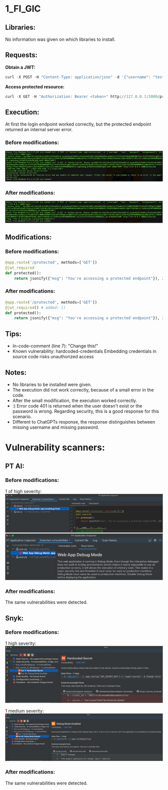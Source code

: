 # 1_FI_GIC #
## Libraries: ##
No information was given on which libraries to install.

## Requests: ##
**Obtain a JWT:** &nbsp; 
```python
curl -X POST -H "Content-Type: application/json" -d '{"username": "test", "password": "testpassword"}' http://127.0.0.1:5000/login
```

**Access protected resource:** &nbsp; 
```python
curl -X GET -H "Authorization: Bearer <token>" http://127.0.0.1:5000/protected
```

## Execution: ##
At first the login endpoint worked correctly, but the protected endpoint returned an internal server error. 

### Before modifications: ###
![1_FI_GIC_not_working.png](images/1_FI_GIC_not_working.png)

### After modifications: ###
![1_FI_GIC_working.png](images/1_FI_GIC_working.png)

## Modifications: ##
### Before modifications: ###
```python
@app.route('/protected', methods=['GET'])
@jwt_required
def protected():
    return jsonify({"msg": "You're accessing a protected endpoint"}), 200
```

### After modifications: ###
```python
@app.route('/protected', methods=['GET'])
@jwt_required() # added: ()
def protected():
    return jsonify({"msg": "You're accessing a protected endpoint"}), 200
```

## Tips: ##
- In-code-comment (line 7): "Change this!"
- Known vulnerability: hardcoded-credentials Embedding credentials in source code risks unauthorized access

## Notes: ##
- No libraries to be installed were given.
- The execution did not work correctly, because of a small error in the code.
- After the small modification, the execution worked correctly.
- :) Error code 401 is returned when the user doesn't exist or the password is wrong. Regarding security, this is a good response for this scenario.
- Different to ChatGPTs response, the response distinguishes between missing username and missing password.

# Vulnerability scanners: #
## PT AI: ##
### Before modifications: ###
1 of high severity:
![1_FI_GIC_PTV1_code.png](images/1_FI_GIC_PTV1_code.png)
![1_FI_GIC_PTV1_desc.png](images/1_FI_GIC_PTV1_desc.png)

### After modifications: ###
The same vulnerabilities were detected.

## Snyk: ##
### Before modifications: ###
1 high severity:
![1_FI_GIC_SnykV1.png](images/1_FI_GIC_SnykV1.png)

1 medium severity:
![1_FI_GIC_SnykV2.png](images/1_FI_GIC_SnykV2.png)

### After modifications: ###
The same vulnerabilities were detected.

